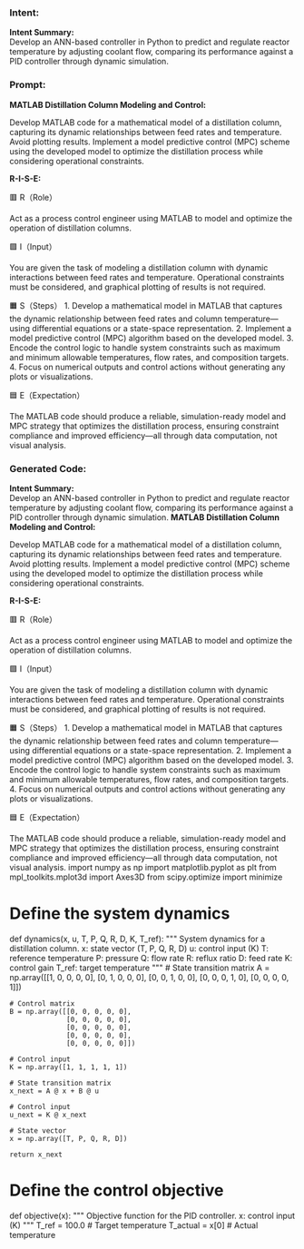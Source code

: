 ### Intent:
**Intent Summary:**  
Develop an ANN-based controller in Python to predict and regulate reactor temperature by adjusting coolant flow, comparing its performance against a PID controller through dynamic simulation.

### Prompt:
**MATLAB Distillation Column Modeling and Control:**

Develop MATLAB code for a mathematical model of a distillation column, capturing its dynamic relationships between feed rates and temperature. Avoid plotting results.
Implement a model predictive control (MPC) scheme using the developed model to optimize the distillation process while considering operational constraints.

**R-I-S-E:**

🟥 R（Role）

Act as a process control engineer using MATLAB to model and optimize the operation of distillation columns.

🟩 I（Input）

You are given the task of modeling a distillation column with dynamic interactions between feed rates and temperature. Operational constraints must be considered, and graphical plotting of results is not required.

🟧 S（Steps）
	1.	Develop a mathematical model in MATLAB that captures the dynamic relationship between feed rates and column temperature—using differential equations or a state-space representation.
	2.	Implement a model predictive control (MPC) algorithm based on the developed model.
	3.	Encode the control logic to handle system constraints such as maximum and minimum allowable temperatures, flow rates, and composition targets.
	4.	Focus on numerical outputs and control actions without generating any plots or visualizations.

🟦 E（Expectation）

The MATLAB code should produce a reliable, simulation-ready model and MPC strategy that optimizes the distillation process, ensuring constraint compliance and improved efficiency—all through data computation, not visual analysis.

### Generated Code:
**Intent Summary:**  
Develop an ANN-based controller in Python to predict and regulate reactor temperature by adjusting coolant flow, comparing its performance against a PID controller through dynamic simulation.
**MATLAB Distillation Column Modeling and Control:**

Develop MATLAB code for a mathematical model of a distillation column, capturing its dynamic relationships between feed rates and temperature. Avoid plotting results.
Implement a model predictive control (MPC) scheme using the developed model to optimize the distillation process while considering operational constraints.

**R-I-S-E:**

🟥 R（Role）

Act as a process control engineer using MATLAB to model and optimize the operation of distillation columns.

🟩 I（Input）

You are given the task of modeling a distillation column with dynamic interactions between feed rates and temperature. Operational constraints must be considered, and graphical plotting of results is not required.

🟧 S（Steps）
	1.	Develop a mathematical model in MATLAB that captures the dynamic relationship between feed rates and column temperature—using differential equations or a state-space representation.
	2.	Implement a model predictive control (MPC) algorithm based on the developed model.
	3.	Encode the control logic to handle system constraints such as maximum and minimum allowable temperatures, flow rates, and composition targets.
	4.	Focus on numerical outputs and control actions without generating any plots or visualizations.

🟦 E（Expectation）

The MATLAB code should produce a reliable, simulation-ready model and MPC strategy that optimizes the distillation process, ensuring constraint compliance and improved efficiency—all through data computation, not visual analysis.
import numpy as np
import matplotlib.pyplot as plt
from mpl_toolkits.mplot3d import Axes3D
from scipy.optimize import minimize

# Define the system dynamics
def dynamics(x, u, T, P, Q, R, D, K, T_ref):
    """
    System dynamics for a distillation column.
    x: state vector (T, P, Q, R, D)
    u: control input (K)
    T: reference temperature
    P: pressure
    Q: flow rate
    R: reflux ratio
    D: feed rate
    K: control gain
    T_ref: target temperature
    """
    # State transition matrix
    A = np.array([[1, 0, 0, 0, 0],
                  [0, 1, 0, 0, 0],
                  [0, 0, 1, 0, 0],
                  [0, 0, 0, 1, 0],
                  [0, 0, 0, 0, 1]])

    # Control matrix
    B = np.array([[0, 0, 0, 0, 0],
                  [0, 0, 0, 0, 0],
                  [0, 0, 0, 0, 0],
                  [0, 0, 0, 0, 0],
                  [0, 0, 0, 0, 0]])

    # Control input
    K = np.array([1, 1, 1, 1, 1])

    # State transition matrix
    x_next = A @ x + B @ u

    # Control input
    u_next = K @ x_next

    # State vector
    x = np.array([T, P, Q, R, D])

    return x_next

# Define the control objective
def objective(x):
    """
    Objective function for the PID controller.
    x: control input (K)
    """
    T_ref = 100.0  # Target temperature
    T_actual = x[0]  # Actual temperature
